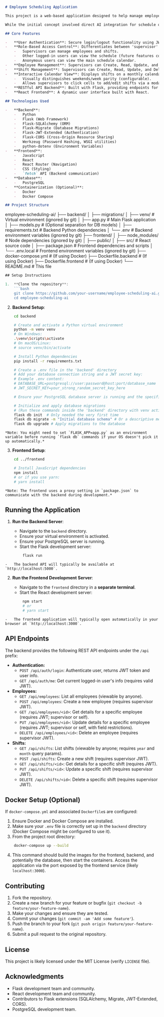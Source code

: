 ```markdown
# Employee Scheduling Application

This project is a web-based application designed to help manage employee schedules, particularly aimed at environments like law enforcement or security, but adaptable to other shift-based work. It provides a user interface for supervisors to manage employees and assign shifts, and for employees to view their schedules.

While the initial concept involved direct AI integration for schedule optimization (as reflected in earlier descriptions), the current implementation focuses on providing a robust manual scheduling interface with role-based access control. Future development could integrate AI features for suggestion or automation.

## Core Features

-   **User Authentication**: Secure login/logout functionality using JWT (JSON Web Tokens).
-   **Role-Based Access Control**: Differentiates between 'supervisor' and other roles (e.g., 'employee', 'police', 'security'), granting different permissions.
    -   Supervisors can manage employees and shifts.
    -   Other logged-in users can view the schedule (future features could include requests).
    -   Anonymous users can view the main schedule calendar.
-   **Employee Management**: Supervisors can Create, Read, Update, and Delete employee records.
-   **Shift Management**: Supervisors can Create, Read, Update, and Delete shifts for employees.
-   **Interactive Calendar View**: Displays shifts on a monthly calendar grid.
    -   Visually distinguishes weekends/week parity (configurable).
    -   Allows supervisors to click cells to add/edit shifts via a modal.
-   **RESTful API Backend**: Built with Flask, providing endpoints for frontend interaction.
-   **React Frontend**: A dynamic user interface built with React.

## Technologies Used

-   **Backend**:
    -   Python
    -   Flask (Web Framework)
    -   Flask-SQLAlchemy (ORM)
    -   Flask-Migrate (Database Migrations)
    -   Flask-JWT-Extended (Authentication)
    -   Flask-CORS (Cross-Origin Resource Sharing)
    -   Werkzeug (Password Hashing, WSGI utilities)
    -   python-dotenv (Environment Variables)
-   **Frontend**:
    -   JavaScript
    -   React
    -   React Router (Navigation)
    -   CSS (Styling)
    -   `fetch` API (Backend communication)
-   **Database**:
    -   PostgreSQL
-   **Containerization (Optional)**:
    -   Docker
    -   Docker Compose

## Project Structure
```

employee-scheduling-ai/
├── backend/
│   ├── migrations/
│   ├── venv/          # Virtual environment (ignored by git)
│   ├── app.py         # Main Flask application
│   ├── models.py      # (Optional separation for DB models)
│   ├── requirements.txt # Backend Python dependencies
│   └── .env           # Backend environment variables (ignored by git)
├── frontend/
│   ├── node_modules/  # Node dependencies (ignored by git)
│   ├── public/
│   ├── src/           # React source code
│   ├── package.json   # Frontend dependencies and scripts
│   └── .env.local     # Frontend environment variables (ignored by git)
├── docker-compose.yml # (If using Docker)
├── Dockerfile.backend # (If using Docker)
├── Dockerfile.frontend # (If using Docker)
└── README.md        # This file

```javascript
## Setup Instructions

1.  **Clone the repository**:
    ```bash
    git clone https://github.com/your-username/employee-scheduling-ai.git # Replace with your repo URL
    cd employee-scheduling-ai
```

2.  **Backend Setup**:

```bash
    cd backend

    # Create and activate a Python virtual environment
    python -m venv venv
    # On Windows:
    .\venv\Scripts\activate
    # On macOS/Linux:
    # source venv/bin/activate

    # Install Python dependencies
    pip install -r requirements.txt

    # Create a .env file in the 'backend' directory
    # Add your database connection string and a JWT secret key:
    # Example .env content:
    # DATABASE_URL=postgresql://user:password@host:port/database_name
    # JWT_SECRET_KEY=your_strong_random_secret_key_here

    # Ensure your PostgreSQL database server is running and the specified database exists.

    # Initialize and apply database migrations
    # (Run these commands inside the 'backend' directory with venv active)
    flask db init  # Only needed the very first time
    flask db migrate -m "Initial database schema" # Or a descriptive message
    flask db upgrade # Apply migrations to the database
```

    *Note: You might need to set `FLASK_APP=app.py` as an environment variable before running `flask db` commands if your OS doesn't pick it up automatically.*

3.  **Frontend Setup**:

```bash
    cd ../frontend

    # Install JavaScript dependencies
    npm install
    # or if you use yarn:
    # yarn install
```

    *Note: The frontend uses a proxy setting in `package.json` to communicate with the backend during development.*

## Running the Application

1.  **Run the Backend Server**:

    -   Navigate to the `backend` directory.
    -   Ensure your virtual environment is activated.
    -   Ensure your PostgreSQL server is running.
    -   Start the Flask development server:

```bash
        flask run
```

    -   The backend API will typically be available at `http://localhost:5000`.

2.  **Run the Frontend Development Server**:

    -   Navigate to the `frontend` directory in a **separate terminal**.
    -   Start the React development server:

```bash
        npm start
        # or
        # yarn start
```

    -   The frontend application will typically open automatically in your browser at `http://localhost:3000`.

## API Endpoints

The backend provides the following REST API endpoints under the `/api` prefix:

-   **Authentication:**
    -   `POST /api/auth/login`: Authenticate user, returns JWT token and user info.
    -   `GET /api/auth/me`: Get current logged-in user's info (requires valid JWT).
-   **Employees:**
    -   `GET /api/employees`: List all employees (viewable by anyone).
    -   `POST /api/employees`: Create a new employee (requires supervisor JWT).
    -   `GET /api/employees/<id>`: Get details for a specific employee (requires JWT; supervisor or self).
    -   `PUT /api/employees/<id>`: Update details for a specific employee (requires JWT; supervisor or self, with field restrictions).
    -   `DELETE /api/employees/<id>`: Delete an employee (requires supervisor JWT).
-   **Shifts:**
    -   `GET /api/shifts`: List shifts (viewable by anyone; requires `year` and `month` query params).
    -   `POST /api/shifts`: Create a new shift (requires supervisor JWT).
    -   `GET /api/shifts/<id>`: Get details for a specific shift (requires JWT).
    -   `PUT /api/shifts/<id>`: Update a specific shift (requires supervisor JWT).
    -   `DELETE /api/shifts/<id>`: Delete a specific shift (requires supervisor JWT).

## Docker Setup (Optional)

If `docker-compose.yml` and associated `Dockerfile`s are configured:

1.  Ensure Docker and Docker Compose are installed.
2.  Make sure your `.env` file is correctly set up in the `backend` directory (Docker Compose might be configured to use it).
3.  From the project root directory:

```bash
    docker-compose up --build
```

4.  This command should build the images for the frontend, backend, and potentially the database, then start the containers. Access the application via the port exposed by the frontend service (likely `localhost:3000`).

## Contributing

1.  Fork the repository.
2.  Create a new branch for your feature or bugfix (`git checkout -b feature/your-feature-name`).
3.  Make your changes and ensure they are tested.
4.  Commit your changes (`git commit -am 'Add some feature'`).
5.  Push the branch to your fork (`git push origin feature/your-feature-name`).
6.  Submit a pull request to the original repository.

## License

This project is likely licensed under the MIT License (verify `LICENSE` file).

## Acknowledgments

-   Flask development team and community.
-   React development team and community.
-   Contributors to Flask extensions (SQLAlchemy, Migrate, JWT-Extended, CORS).
-   PostgreSQL development team.
```
